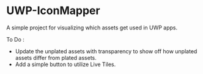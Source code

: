 # UWP-IconMapper
A simple project for visualizing which assets get used in UWP apps.

To Do :
 - Update the unplated assets with transparency to show off how unplated assets differ from plated assets.
 - Add a simple button to utilize Live Tiles.
